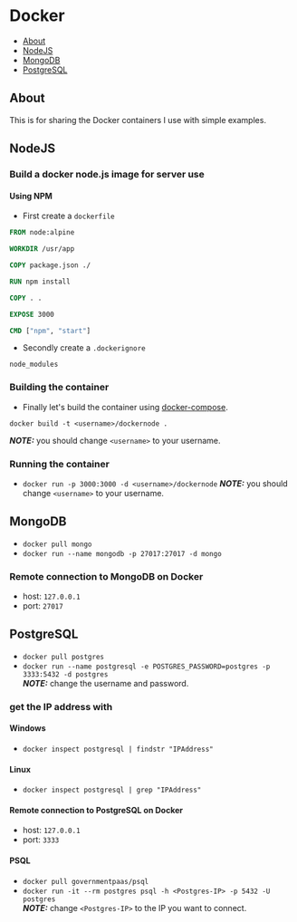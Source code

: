 # Docker

- [About](#about)
- [NodeJS](#nodejs)
- [MongoDB](#MongoDB)
- [PostgreSQL](#PostgreSQL)

## About

This is for sharing the Docker containers I use with simple examples.

## NodeJS

### Build a docker node.js image for server use

#### Using NPM

- First create a `dockerfile`

```dockerfile
FROM node:alpine

WORKDIR /usr/app

COPY package.json ./

RUN npm install

COPY . .

EXPOSE 3000

CMD ["npm", "start"]
```

- Secondly create a `.dockerignore`

```dockerignore
node_modules
```

### Building the container

- Finally let's build the container using [docker-compose](https://docs.docker.com/compose/).

`docker build -t <username>/dockernode .`  

**_NOTE:_** you should change `<username>` to your username.

### Running the container

- `docker run -p 3000:3000 -d <username>/dockernode`
**_NOTE:_** you should change `<username>` to your username.

## MongoDB

- `docker pull mongo`  
- `docker run --name mongodb -p 27017:27017 -d mongo`

### Remote connection to MongoDB on Docker

- host: `127.0.0.1`
- port: `27017`


## PostgreSQL

- `docker pull postgres`
- `docker run --name postgresql -e POSTGRES_PASSWORD=postgres -p 3333:5432 -d postgres`  
**_NOTE:_** change the username and password.

### get the IP address with

#### Windows

- `docker inspect postgresql | findstr "IPAddress"`  

#### Linux

- `docker inspect postgresql | grep "IPAddress"`  

#### Remote connection to PostgreSQL on Docker

- host: `127.0.0.1`
- port: `3333`
  
#### PSQL

- `docker pull governmentpaas/psql`  
- `docker run -it --rm postgres psql -h <Postgres-IP> -p 5432 -U postgres`  
**_NOTE:_** change `<Postgres-IP>` to the IP you want to connect.
